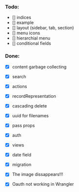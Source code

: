 ### Todo:

- [] indices
- [] example
- [] layout (sidebar, tab, section)
- [] menu icons
- [] hierarchial menu
- [] conditional fields

### Done:
- [x] content garbage collecting
- [x] search
- [x] actions
- [x] recordRepresentation
- [x] cascading delete
- [x] uuid for filenames
- [x] pass props
- [x] auth
- [x] views
- [x] date field
- [x] migration
- [x] The image dissappears!!!
- [x] Oauth not working in Wrangler

